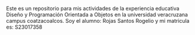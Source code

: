 Este es un repositorio para mis actividades de la experiencia educativa Diseño y Programación Orientada a Objetos en la universidad veracruzana campus coatzacoalcos.
Soy el alumno: Rojas Santos Rogelio y mi matricula es: S23017358
